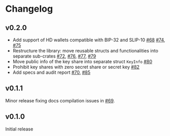 # Changelog

## v0.2.0
* Add support of HD wallets compatible with BIP-32 and SLIP-10 [#68]
  [#74], [#75]
* Restructure the library: move reusable structs and functionalities into separate
  sub-crates [#72], [#76], [#77], [#79]
* Move public info of the key share into separate struct `KeyInfo` [#80]
* Prohibit key shares with zero secret share or secret key [#82]
* Add specs and audit report [#70], [#85]

[#68]: https://github.com/dfns/cggmp21/pull/68
[#70]: https://github.com/dfns/cggmp01/pull/70
[#72]: https://github.com/dfns/cggmp21/pull/72
[#74]: https://github.com/dfns/cggmp21/pull/74
[#75]: https://github.com/dfns/cggmp21/pull/75
[#76]: https://github.com/dfns/cggmp21/pull/76
[#77]: https://github.com/dfns/cggmp21/pull/77
[#79]: https://github.com/dfns/cggmp21/pull/79
[#80]: https://github.com/dfns/cggmp21/pull/80
[#82]: https://github.com/dfns/cggmp21/pull/82
[#85]: https://github.com/dfns/cggmp51/pull/85

## v0.1.1
Minor release fixing docs compilation issues in [#69].

[#69]: https://github.com/dfns/cggmp21/pull/69

## v0.1.0

Initial release
